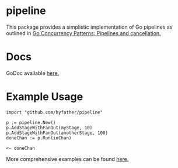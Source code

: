 # pipeline

This package provides a simplistic implementation of Go pipelines
as outlined in [Go Concurrency Patterns: Pipelines and cancellation.](https://blog.golang.org/pipelines)

# Docs
GoDoc available [here.](https://godoc.org/github.com/hyfather/pipeline)

# Example Usage

```
import "github.com/hyfather/pipeline"

p := pipeline.New()
p.AddStageWithFanOut(myStage, 10)
p.AddStageWithFanOut(anotherStage, 100)
doneChan := p.Run(inChan)

<- doneChan
```

More comprehensive examples can be found [here.](./examples)
